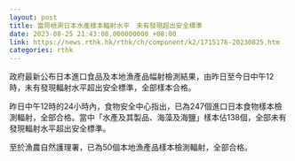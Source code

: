 ```yaml
---
layout: post
title: 當局檢測日本水產樣本輻射水平　未有發現超出安全標準
date: 2023-08-25 21:43:08.000000000 +08:00
link: https://news.rthk.hk/rthk/ch/component/k2/1715176-20230825.htm
categories: rthk
---
```


政府最新公布日本進口食品及本地漁產品幅射檢測結果，由昨日至今日中午12時，未有發現輻射水平超出安全標準，全部樣本合格。

昨日中午12時的24小時內，食物安全中心指出，已為247個進口日本食物樣本檢測輻射，全部合格。當中「水產及其製品、海藻及海鹽」樣本佔138個，全部未有發現輻射水平超出安全標準。

至於漁農自然護理署，已為50個本地漁產品樣本檢測輻射，全部合格。
